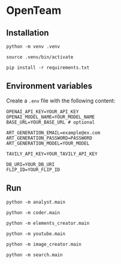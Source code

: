 # OpenTeam

## Installation

```
python -m venv .venv  
```

```
source .venv/bin/activate
```

```
pip install -r requirements.txt
```

## Environment variables

Create a `.env` file with the following content:

```
OPENAI_API_KEY=YOUR_API_KEY
OPENAI_MODEL_NAME=YOUR_MODEL_NAME
BASE_URL=YOUR_BASE_URL # optional

ART_GENERATION_EMAIL=example@ex.com
ART_GENERATION_PASSWORD=PASSWORD
ART_GENERATION_MODEL=YOUR_MODEL

TAVILY_API_KEY=YOUR_TAVILY_API_KEY

DB_URI=YOUR_DB_URI
FLIP_ID=YOUR_FLIP_ID
```

## Run

```
python -m analyst.main
```

```
python -m coder.main
```

```
python -m elements_creator.main
```

```
python -m youtube.main
```

```
python -m image_creator.main
```

```
python -m search.main
```

